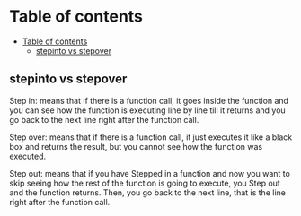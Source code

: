 # Table of contents

- [Table of contents](#table-of-contents)
  - [stepinto vs stepover](#stepinto-vs-stepover)

## stepinto vs stepover
Step in: means that if there is a function call, it goes inside the function and you can see how the function is executing line by line till it returns and you go back to the next line right after the function call.

Step over: means that if there is a function call, it just executes it like a black box and returns the result, but you cannot see how the function was executed.

Step out: means that if you have Stepped in a function and now you want to skip seeing how the rest of the function is going to execute, you Step out and the function returns. Then, you go back to the next line, that is the line right after the function call.